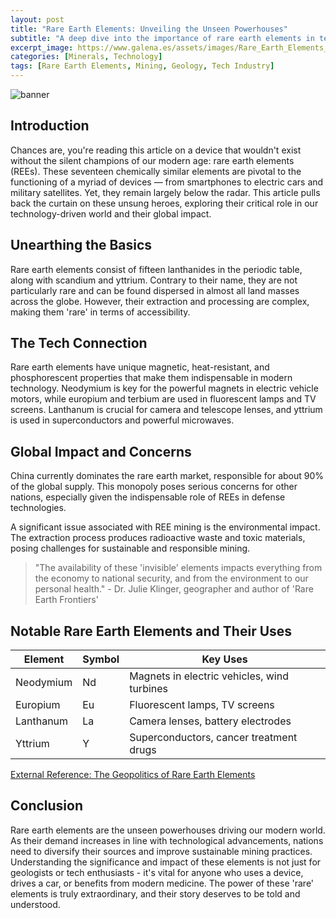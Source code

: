 ```yaml
---
layout: post
title: "Rare Earth Elements: Unveiling the Unseen Powerhouses"
subtitle: "A deep dive into the importance of rare earth elements in technology and their global impact."
excerpt_image: https://www.galena.es/assets/images/Rare_Earth_Elements_Unveiled.png
categories: [Minerals, Technology]
tags: [Rare Earth Elements, Mining, Geology, Tech Industry]
---
```


![banner](https://www.galena.es/assets/images/Rare_Earth_Elements_Unveiled.png "An infographic illustrating the significance of rare earth elements in modern technology, featuring key minerals, their applications, and global distribution, aimed at geology enthusiasts and educators.")

## Introduction

Chances are, you're reading this article on a device that wouldn't exist without the silent champions of our modern age: rare earth elements (REEs). These seventeen chemically similar elements are pivotal to the functioning of a myriad of devices — from smartphones to electric cars and military satellites. Yet, they remain largely below the radar. This article pulls back the curtain on these unsung heroes, exploring their critical role in our technology-driven world and their global impact.

## Unearthing the Basics

Rare earth elements consist of fifteen lanthanides in the periodic table, along with scandium and yttrium. Contrary to their name, they are not particularly rare and can be found dispersed in almost all land masses across the globe. However, their extraction and processing are complex, making them 'rare' in terms of accessibility.

## The Tech Connection

Rare earth elements have unique magnetic, heat-resistant, and phosphorescent properties that make them indispensable in modern technology. Neodymium is key for the powerful magnets in electric vehicle motors, while europium and terbium are used in fluorescent lamps and TV screens. Lanthanum is crucial for camera and telescope lenses, and yttrium is used in superconductors and powerful microwaves.

## Global Impact and Concerns 

China currently dominates the rare earth market, responsible for about 90% of the global supply. This monopoly poses serious concerns for other nations, especially given the indispensable role of REEs in defense technologies.

A significant issue associated with REE mining is the environmental impact. The extraction process produces radioactive waste and toxic materials, posing challenges for sustainable and responsible mining.

> "The availability of these 'invisible' elements impacts everything from the economy to national security, and from the environment to our personal health." - Dr. Julie Klinger, geographer and author of 'Rare Earth Frontiers'

## Notable Rare Earth Elements and Their Uses

| Element | Symbol | Key Uses |
| ------- | ------- | ------- |
|Neodymium | Nd | Magnets in electric vehicles, wind turbines|
| Europium | Eu | Fluorescent lamps, TV screens |
| Lanthanum | La | Camera lenses, battery electrodes |
| Yttrium | Y | Superconductors, cancer treatment drugs |

[External Reference: The Geopolitics of Rare Earth Elements](https://www.nature.com/articles/d41586-019-02218-2)

## Conclusion

Rare earth elements are the unseen powerhouses driving our modern world. As their demand increases in line with technological advancements, nations need to diversify their sources and improve sustainable mining practices. Understanding the significance and impact of these elements is not just for geologists or tech enthusiasts - it's vital for anyone who uses a device, drives a car, or benefits from modern medicine. The power of these 'rare' elements is truly extraordinary, and their story deserves to be told and understood.
